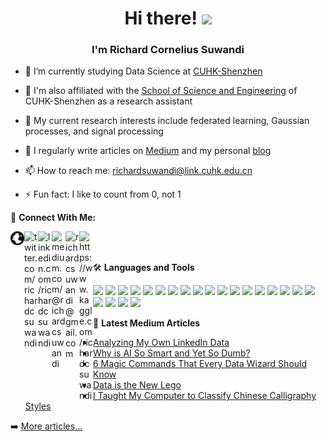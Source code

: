 <h1 align="center">Hi there! <img src="https://media.giphy.com/media/hvRJCLFzcasrR4ia7z/giphy.gif" width="40px"></h1>
<h3 align="center">I'm Richard Cornelius Suwandi</h3>

- 🌱 I’m currently studying Data Science at [CUHK-Shenzhen](https://cuhk.edu.cn)

- 🔬 I'm also affiliated with the [School of Science and Engineering](https://sse.cuhk.edu.cn) of CUHK-Shenzhen as a research assistant

- 💬 My current research interests include federated learning, Gaussian processes, and signal processing

- 📝 I regularly write articles on [Medium](https://www.medium.com/@richardcsuwandi) and my personal [blog](https://richardcsuwandi.github.io/blog)

- 📫 How to reach me: richardsuwandi@link.cuhk.edu.cn

- ⚡ Fun fact: I like to count from 0, not 1

🔗 **Connect With Me:**

[<img align="left" alt="richardcsuwandi.github.io" width="22px" src="https://raw.githubusercontent.com/iconic/open-iconic/master/svg/globe.svg" />][Website]
[<img align="left" alt="twitter.com/richardcsuwandi" width="22px" src="https://cdn.jsdelivr.net/npm/simple-icons@v3/icons/twitter.svg" />][Twitter]
[<img align="left" alt="linkedin.com/richardcsuwandi" width="22px" src="https://cdn.jsdelivr.net/npm/simple-icons@v3/icons/linkedin.svg" />][LinkedIn]
[<img align="left" alt="medium.com/@richardcsuwandi" width="22px" src="http://simpleicons.org/icons/medium.svg" />][Medium]
[<img align="left" alt="richardcsuwandi@gmail.com" width="22px" src="http://simpleicons.org/icons/microsoftoutlook.svg" />][Email]
[<img align="left" alt="https://www.kaggle.com/richardcsuwandi" width="22px" src="http://simpleicons.org/icons/kaggle.svg" />][Kaggle]

<br />
<br />

🛠️ **Languages and Tools**

![](https://img.shields.io/badge/Code-Python-informational?style=flat&logo=python&logoColor=white&color=3776AB)
![](https://img.shields.io/badge/Code-Julia-informational?style=flat&logo=julia&logoColor=white&color=9558B2)
![](https://img.shields.io/badge/Code-NumPy-informational?style=flat&logo=numpy&logoColor=white&color=013243)
![](https://img.shields.io/badge/Code-SciPy-informational?style=flat&logo=scipy&logoColor=white&color=8CAAE6)
![](https://img.shields.io/badge/Code-Pandas-informational?style=flat&logo=pandas&logoColor=white&color=150458)
![](https://img.shields.io/badge/Code-ScikitLearn-informational?style=flat&logo=scikit-learn&logoColor=white&color=F7931E)
![](https://img.shields.io/badge/Code-TensorFlow-informational?style=flat&logo=TensorFlow&logoColor=white&color=FF6F00)
![](https://img.shields.io/badge/Code-Keras-informational?style=flat&logo=Keras&logoColor=white&color=D00000)
![](https://img.shields.io/badge/Code-PyTorch-informational?style=flat&logo=PyTorch&logoColor=white&color=EE4C2C)
![](https://img.shields.io/badge/Code-VSCode-informational?style=flat&logo=visual-studio-code&logoColor=white&color=0078d7)
![](https://img.shields.io/badge/Code-RStudio-informational?style=flat&logo=rstudio&logoColor=white&color=75AADB)
![](https://img.shields.io/badge/Code-Jupyter-informational?style=flat&logo=jupyter&logoColor=white&color=F37626)
![](https://img.shields.io/badge/Code-Colab-informational?style=flat&logo=google-colab&logoColor=white&color=F4B400)
![](https://img.shields.io/badge/Code-Git-informational?style=flat&logo=Git&logoColor=white&color=F05032)
![](https://img.shields.io/badge/Code-Docker-informational?style=flat&logo=docker&logoColor=white&color=2496ED)
![](https://img.shields.io/badge/Code-Vim-informational?style=flat&logo=vim&logoColor=white&color=019733)
![](https://img.shields.io/badge/OS-Windows-informational?style=flat&logo=windows&logoColor=white&color=0078D6)
![](https://img.shields.io/badge/OS-Linux-informational?style=flat&logo=linux&logoColor=white&color=FCC624)
![](https://img.shields.io/badge/Code-LaTeX-informational?style=flat&logo=LaTeX&logoColor=white&color=008080)
![](https://img.shields.io/badge/Overleaf-informational?style=flat&logo=overleaf&logoColor=white&color=47A141)
![](https://img.shields.io/badge/Kaggle-informational?style=flat&logo=kaggle&logoColor=white&color=20BEFF)
![](https://img.shields.io/badge/GitHub-informational?style=flat&logo=github&logoColor=white&color=181717)

📕 **Latest Medium Articles**
<!-- BLOG-POST-LIST:START -->
- [Analyzing My Own LinkedIn Data](https://towardsdatascience.com/analyzing-my-own-linkedin-data-24df63a9dc28?source=rss-727a207951a0------2)
- [Why is AI So Smart and Yet So Dumb?](https://towardsdatascience.com/why-ai-is-so-smart-and-yet-so-dumb-c156cc87fafa?source=rss-727a207951a0------2)
- [6 Magic Commands That Every Data Wizard Should Know](https://towardsdatascience.com/6-magic-commands-that-every-data-wizard-should-know-87eaf9e2567c?source=rss-727a207951a0------2)
- [Data is the New Lego](https://towardsdatascience.com/data-is-the-new-lego-bc634cc8a795?source=rss-727a207951a0------2)
- [I Taught My Computer to Classify Chinese Calligraphy Styles](https://towardsdatascience.com/i-taught-my-computer-to-classify-chinese-calligraphy-styles-4d0160478ce1?source=rss-727a207951a0------2)
<!-- BLOG-POST-LIST:END -->
➡️ [More articles...](https://medium.com/@richardcsuwandi)

[Website]: https://richardcsuwandi.github.io
[Twitter]: https://twitter.com/richardcsuwandi
[LinkedIn]: https://linkedin.com/in/richardcsuwandi
[Medium]: https://medium.com/@richardcsuwandi
[Email]: mailto:richardsuwandi@link.cuhk.edu.cn
[Kaggle]: https://www.kaggle.com/richardcsuwandi

